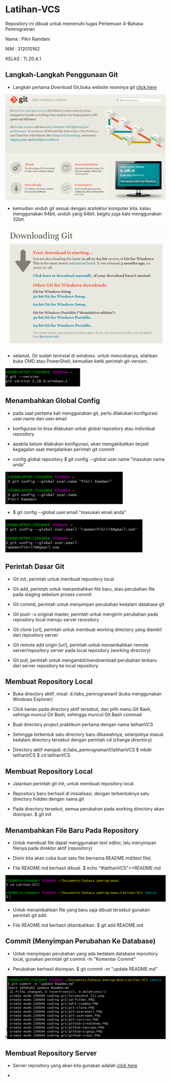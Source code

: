 # Latihan-VCS
Repository ini dibuat untuk memenuhi tugas Pertemuan 4-Bahasa Pemrograman

Nama    : Pikri Ramdani

NIM     : 312010162

KELAS   : TI.20.A.1

## Langkah-Langkah Penggunaan Git

* Langkah pertama Download Git,buka website resminya git [click here](https://git-scm.com)

![download git-scm](coding-git/git-scm.PNG) 

* kemudian unduh git sesuai dengan arsitektur komputer kita. kalau menggunakan 64bit, unduh yang 64bit. begitu juga kalo menggunakan 32bit.

![download git-bit](coding-git/git-bit.PNG)

* selamat, Git sudah terinstal di windows. untuk mencobanya, silahkan buka CMD atau PowerShell, kemudian ketik perintah git-version.

![download git-version](coding-git/git-version.PNG)

 ## Menambahkan Global Config

 * pada saat pertama kali menggunakan git, perlu dilakukan konfigurasi user.name dan user.email

 * konfigurasi ini bisa dilakukan untuk global repository atau individual repository

 * apabila belum dilakukan konfigurasi, akan mengakibatkan terjadi kegagalan saat menjalankan perintah git commit

 * config global repository $ git config --global user.name "masukan nama anda"

![download git-username](coding-git/git-username.PNG)

 * $ git config --global user.email "masukan email anda"

 ![download git-user.email](coding-git/git-useremail.PNG)

 ## Perintah Dasar Git

 * Git init, perintah untuk membuat repository local

 * Git add, perintah untuk menambahkan file baru, atau perubahan file pada staging sebelum proses commit

 * Git commit, perintah untuk menyimpan perubahan kedalam database git

 * Git push -u original master, perintah untuk mengirim perubahan pada repository local menuju server revository 

 * Git clone [url], perintah untuk membuat working directory yang diambil dari repository server

 * Git remote add origin [url], perintah untuk menambahkan remote server/repository server pada local repository (working directory) 

 * Git pull, perintah untuk mengambil/mendownload perubahan terbaru dari server repository ke local repository

 ## Membuat Repository Local 

 * Buka directory aktif, misal: d:/labs_pemrograman1 (buka menggunakan Windows Explorer)

 * Click kanan pada directory aktif tersebut, dan pilih menu Git Bash, sehinga muncul Git Bash, sehingga muncul Git Bash commad

 * Buat directory project praktikum pertama dengan nama latihanVCS

 * Sehingga terbentuk satu directory baru dibawahnya, selanjutnya masuk kedalam directory tersebut dengan perintah cd (change directory)

* Directory aktif menjadi: d:/labs_pemrograman1/latihanVCS $ mkdir latihanVCS $ cd latihanVCS

## Membuat Repository Local

* Jalankan perintah git init, untuk membuat repository local.

* Repository baru berhasil di inisialisasi, dengan terbentuknya satu directory hidden dengan nama.git

* Pada directory tersebut, semua perubahan pada working directory akan disimpan. $ git init

## Menambahkan File Baru Pada Repository 

* Untuk membuat file dapat menggunakan text editor, lalu menyimpan filenya pada direktor aktif (repository) 

* Disini kita akan coba buat satu file bernama README.md(text file)

* File README.md berhasil dibuat. $ echo "#latihanVCS">>README.md

![download git-latihanvcs](coding-git/git-latihanvcs.PNG)

* Untuk menambahkan file yang baru saja dibuat tersebut gunakan perintah git add.

* File README.md berhasil ditambahkan. $ git add README.md

## Commit (Menyimpan Perubahan Ke Database)

* Untuk menyimpan perubahan yang ada kedalam database repository local, gunakan perintah git commit -m "Komentar Commit"

* Perubahan berhasil disimpan. $ git commit -m "update README.md"

![download git-commit](coding-git/git-commit.PNG)

## Membuat Repository Server

* Server repository yang akan kita gunakan adalah [click here](http://github.com)

*